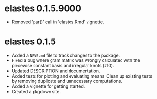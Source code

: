 # elastes 0.1.5.9000

* Removed 'par()' call in 'elastes.Rmd' vignette.
# elastes 0.1.5

* Added a `NEWS.md` file to track changes to the package.
* Fixed a bug where gram matrix was wrongly calculated with the piecewise constant basis and irregular knots (#10).
* Updated DESCRIPTION and documentation.
* Added tests for plotting and evaluating means. Clean up existing tests by removing duplicate and unnecessary computations.
* Added a vignette for getting started.
* Created a pkgdown site.
